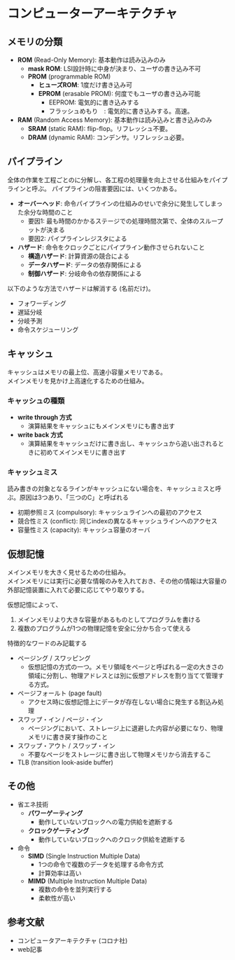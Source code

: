# コンピューターアーキテクチャ

## メモリの分類

- **ROM** (Read-Only Memory): 基本動作は読み込みのみ
  - **mask ROM**: LSI設計時に中身が決まり、ユーザの書き込み不可
  - **PROM** (programmable ROM)
    - **ヒューズROM**: 1度だけ書き込み可
    - **EPROM** (erasable PROM): 何度でもユーザの書き込み可能
      - EEPROM: 電気的に書き込みする
      - フラッシュめもり　: 電気的に書き込みする。高速。 
- **RAM** (Random Access Memory): 基本動作は読み込みと書き込みのみ
  - **SRAM** (static RAM): flip-flop。リフレッシュ不要。
  - **DRAM** (dynamic RAM): コンデンサ。リフレッシュ必要。


## パイプライン

全体の作業を工程ごとのに分解し、各工程の処理量を向上させる仕組みをパイプラインと呼ぶ。
パイプラインの阻害要因には、いくつかある。

- **オーバーヘッド**: 命令パイプラインの仕組みのせいで余分に発生してしまった余分な時間のこと
  - 要因1: 最も時間のかかるステージでの処理時間次第で、全体のスループットが決まる
  - 要因2: パイプラインレジスタによる
- **ハザード**: 命令をクロックごとにパイプライン動作させられないこと
  - **構造ハザード**: 計算資源の競合による
  - **データハザード**: データの依存関係による
  - **制御ハザード**: 分岐命令の依存関係による

以下のような方法でハザードは解消する (名前だけ)。

- フォワーディング
- 遅延分岐
- 分岐予測
- 命令スケジューリング

## キャッシュ

キャッシュはメモリの最上位、高速小容量メモリである。  
メインメモリを見かけ上高速化するための仕組み。

### キャッシュの種類

- **write through 方式**
  - 演算結果をキャッシュにもメインメモリにも書き出す
- **write back 方式**
  - 演算結果をキャッシュだけに書き出し、キャッシュから追い出されるときに初めてメインメモリに書き出す

### キャッシュミス

読み書きの対象となるラインがキャッシュにない場合を、キャッシュミスと呼ぶ。原因は3つあり、「三つのC」と呼ばれる

- 初期参照ミス (compulsory): キャッシュラインへの最初のアクセス
- 競合性ミス (conflict): 同じindexの異なるキャッシュラインへのアクセス
- 容量性ミス (capacity): キャッシュ容量のオーバ

## 仮想記憶

メインメモリを大きく見せるための仕組み。  
メインメモリには実行に必要な情報のみを入れておき、その他の情報は大容量の外部記憶装置に入れて必要に応じてやり取りする。  

仮想記憶によって、

1. メインメモリより大きな容量があるものとしてプログラムを書ける
1. 複数のプログラムが1つの物理記憶を安全に分かち合って使える

特徴的なワードのみ記載する

- ページング / スワッピング
  - 仮想記憶の方式の一つ。メモリ領域をページと呼ばれる一定の大きさの領域に分割し、物理アドレスとは別に仮想アドレスを割り当てて管理する方式。
- ページフォールト (page fault)
  - アクセス時に仮想記憶上にデータが存在しない場合に発生する割込み処理
- スワップ・イン / ページ・イン
  - ページングにおいて、ストレージ上に退避した内容が必要になり、物理メモリに書き戻す操作のこと
- スワップ・アウト / スワップ・イン
  - 不要なページをストレージに書き出して物理メモリから消去するこ
- TLB (transition look-aside buffer)

## その他

- 省エネ技術
  - **パワーゲーティング**
    - 動作していないブロックへの電力供給を遮断する
  - **クロックゲーティング**
    - 動作していないブロックへのクロック供給を遮断する
- 命令
  - **SIMD** (Single Instruction Multiple Data)
    - 1つの命令で複数のデータを処理する命令方式
    - 計算効率は高い
  - **MIMD** (Multiple Instruction Multiple Data)
    - 複数の命令を並列実行する
    - 柔軟性が高い

## 参考文献

- コンピュータアーキテクチャ (コロナ社)
- web記事
